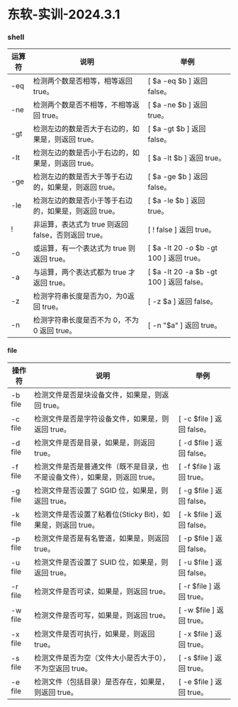 # 东软-实训-2024.3.1

### shell 
 | 运算符	 | 说明	 | 举例 | 
 |  ----  |  ----  |  ----  | 
 | -eq	 | 检测两个数是否相等，相等返回 true。	 | [ $a -eq $b ] 返回 false。 | 
 | -ne	 | 检测两个数是否不相等，不相等返回 true。	 | [ $a -ne $b ] 返回 true。 | 
 | -gt	 | 检测左边的数是否大于右边的，如果是，则返回 true。	 | [ $a -gt $b ] 返回 false。 | 
 | -lt	 | 检测左边的数是否小于右边的，如果是，则返回 true。	 | [ $a -lt $b ] 返回 true。 | 
 | -ge	 | 检测左边的数是否大于等于右边的，如果是，则返回 true。	 | [ $a -ge $b ] 返回 false。 | 
 | -le	 | 检测左边的数是否小于等于右边的，如果是，则返回 true。	 | [ $a -le $b ] 返回 true。 | 
 | !	 | 非运算，表达式为 true 则返回 false，否则返回 true。	 | [ ! false ] 返回 true。 |
 | -o	 | 或运算，有一个表达式为 true 则返回 true。	 | [ $a -lt 20 -o $b -gt 100 ] 返回 true。 |
 | -a	 | 与运算，两个表达式都为 true 才返回 true。	 | [ $a -lt 20 -a $b -gt 100 ] 返回 false。 |
 | -z	 | 检测字符串长度是否为0，为0返回 true。	 | [ -z $a ] 返回 false。 |
 | -n	 | 检测字符串长度是否不为 0，不为 0 返回 true。	 | [ -n "$a" ] 返回 true。 |

#### file
 | 操作符	 |说明	 |举例 |
 | ---- | ---- | ---- |
 | -b file	 | 检测文件是否是块设备文件，如果是，则返回 true。	 |  | [ -b $file ] 返回 false。 |
 | -c file	 | 检测文件是否是字符设备文件，如果是，则返回 true。	 | [ -c $file ] 返回 false。 |
 | -d file	 | 检测文件是否是目录，如果是，则返回 true。	 | [ -d $file ] 返回 false。 |
 | -f file	 | 检测文件是否是普通文件（既不是目录，也不是设备文件），如果是，则返回 true。	 | [ -f $file ] 返回 true。 |
 | -g file	 | 检测文件是否设置了 SGID 位，如果是，则返回 true。	 | [ -g $file ] 返回 false。 |
 | -k file	 | 检测文件是否设置了粘着位(Sticky Bit)，如果是，则返回 true。	 | [ -k $file ] 返回 false。 |
 | -p file	 | 检测文件是否是有名管道，如果是，则返回 true。	 | [ -p $file ] 返回 false。 |
 | -u file	 | 检测文件是否设置了 SUID 位，如果是，则返回 true。	 | [ -u $file ] 返回 false。 |
 | -r file	 | 检测文件是否可读，如果是，则返回 true。	 | [ -r $file ] 返回 true。 |
 | -w file	 | 检测文件是否可写，如果是，则返回 true。	 | [ -w $file ] 返回 true。 |
 | -x file	 | 检测文件是否可执行，如果是，则返回 true。	 | [ -x $file ] 返回 true。 |
 | -s file	 | 检测文件是否为空（文件大小是否大于0），不为空返回 true。	 | [ -s $file ] 返回 true。 |
 | -e file	 | 检测文件（包括目录）是否存在，如果是，则返回 true。	 | [ -e $file ] 返回 true。 |

